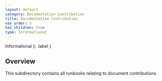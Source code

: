 ```yaml
---
layout: default
category: Documentation Contribution
title: Documentation Contribution
nav_order: 3
has_children: true
type: Informational
---
```


Informational
{: .label }


## Overview

This subdirectory contains all runbooks relating to document contributions.